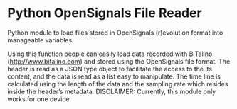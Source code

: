 # Python OpenSignals File Reader
Python module to load files stored in OpenSignals (r)evolution format into manageable variables

Using this function people can easily load data recorded with BITalino (http://www.bitalino.com) and stored using the OpenSignals file format. The header is read as a JSON type object to facilitate the access to the its content, and the data is read as a list easy to manipulate. The time line is calculated using the length of the data and the sampling rate which resides inside the header’s metadata.
DISCLAIMER: Currently, this module only works for one device.
